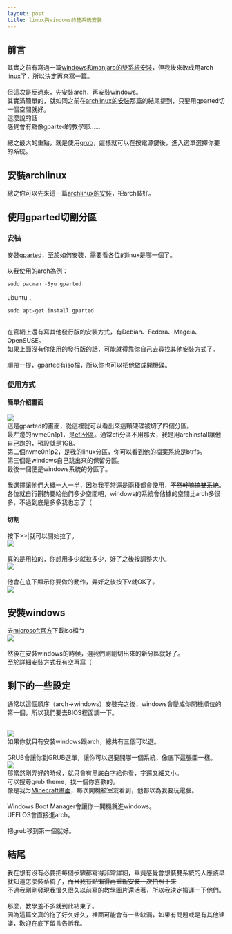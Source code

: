 ```yaml
---
layout: post
title: linux與windows的雙系統安裝
---
```


## 前言
其實之前有寫過一篇[windows和manjaro的雙系統安裝](https://whitebearouo.github.io/posts/windows%E5%92%8Cmanjaro%E7%9A%84%E9%9B%99%E7%B3%BB%E7%B5%B1%E5%AE%89%E8%A3%9D/)，但我後來改成用arch linux了，所以決定再來寫一篇。<br>
<br>
但這次是反過來，先安裝arch，再安裝windows。<br>
其實滿簡單的，就如同之前在[archlinux的安裝](https://whitebearouo.github.io/posts/archlinux%E7%9A%84%E5%AE%89%E8%A3%9D/)那篇的結尾提到，只要用gparted切一個空間就好。<br>
這麼說的話<br>
感覺會有點像gparted的教學耶......<br>
<br>
總之最大的重點，就是使用[grub](https://wiki.archlinuxcn.org/zh-tw/GRUB)，這樣就可以在按電源鍵後，進入選單選擇你要的系統。

## 安裝archlinux
總之你可以先來這一篇[archlinux的安裝](https://whitebearouo.github.io/posts/archlinux%E7%9A%84%E5%AE%89%E8%A3%9D/)，把arch裝好。

## 使用gparted切割分區
### 安裝
安裝[gparted](https://gparted.org/download.php)，至於如何安裝，需要看各位的linux是哪一個了。<br>
<br>
以我使用的arch為例：
```
sudo pacman -Syu gparted
```

ubuntu：
```
sudo apt-get install gparted
```
<br>
在官網上還有寫其他發行版的安裝方式，有Debian、Fedora、Mageia、OpenSUSE。<br>
如果上面沒有你使用的發行版的話，可能就得靠你自己去尋找其他安裝方式了。<br>
<br>
順帶一提，gparted有iso檔，所以你也可以把他做成開機碟。

### 使用方式
#### 簡單介紹畫面
![](/assets/img/image/linux與windows的雙系統安裝/gparted畫面.png)<br>
這是gparted的畫面，從這裡就可以看出來這顆硬碟被切了四個分區。<br>
最左邊的nvme0n1p1，是[efi分區](https://wiki.archlinuxcn.org/zh-tw/EFI_%E7%B3%BB%E7%BB%9F%E5%88%86%E5%8C%BA)。通常efi分區不用那大，我是用archinstall讓他自己跑的，預設就是1GB。<br>
第二個nvme0n1p2，是我的linux分區，你可以看到他的檔案系統是btrfs。<br>
第三個是windows自己跳出來的保留分區。<br>
最後一個便是windows系統的分區了。<br>
<br>
我選擇讓他們大概一人一半，因為我平常還是兩種都會使用，~~不然幹嘛搞雙系統~~。<br>
各位就自行斟酌要給他們多少空間吧，windows的系統會佔據的空間比arch多很多，不過到底是多多我也忘了（<br>

#### 切割
按下>>|就可以開始拉了。<br>
![](/assets/img/image/linux與windows的雙系統安裝/調整大小—移動已選的分割區.jpg)<br>
<br>
真的是用拉的，你想用多少就拉多少，好了之後按調整大小。<br>
![](/assets/img/image/linux與windows的雙系統安裝/調整大小.png)<br>
<br>
他會在底下顯示你要做的動作，弄好之後按下v就OK了。<br>
![](/assets/img/image/linux與windows的雙系統安裝/確認.png)<br>

## 安裝windows
去[microsoft官方](https://www.microsoft.com/zh-tw/software-download/windows10ISO)下載iso檔ㄅ<br>
![](/assets/img/image/linux與windows的雙系統安裝/下載windows.png)<br>
<br>
然後在安裝windows的時候，選我們剛剛切出來的新分區就好了。<br>
至於詳細安裝方式我有空再寫（

## 剩下的一些設定
通常以這個順序（arch->windows）安裝完之後，windows會變成你開機順位的第一個，所以我們要去BIOS裡面調一下。<br>
<br>

![](/assets/img/image/linux與windows的雙系統安裝/BIOS_boot.jpg)<br>
如果你就只有安裝windows跟arch，總共有三個可以選。<br>
<br>
GRUB會讓你到GRUB選單，讓你可以選要開哪一個系統，像底下這張圖一樣。<br>
![](/assets/img/image/linux與windows的雙系統安裝/grub畫面)<br>
那當然剛弄好的時候，就只會有黑底白字給你看，字還又細又小。<br>
可以搜尋grub theme，找一個你喜歡的。<br>
像是我ㄉ[Minecraft畫面](https://github.com/Lxtharia/minegrub-theme/tree/main)，每次開機被室友看到，他都以為我要玩電腦。<br>
<br>
Windows Boot Manager會讓你一開機就進windows。<br>
UEFI OS會直接進arch。<br>
<br>
把grub移到第一個就好。

## 結尾
我在想有沒有必要把每個步驟都寫得非常詳細，畢竟感覺會想裝雙系統的人應該早就知道怎麼裝系統了，~~而且我有點懶得再重新安裝一次拍照下來~~<br>
不過我剛剛發現我很久很久以前寫的教學圖片還活著，所以我決定搬運一下他們。<br>
<br>
那麼，教學差不多就到此結束了。<br>
因為這篇文真的拖了好久好久，裡面可能會有一些缺漏，如果有問題或是有其他建議，歡迎在底下留言告訴我。
